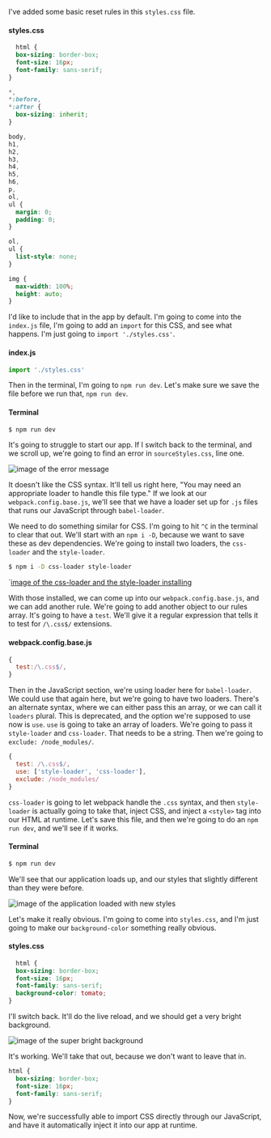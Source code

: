 I've added some basic reset rules in this `styles.css` file.

#### styles.css
```css
  html {
  box-sizing: border-box;
  font-size: 16px;
  font-family: sans-serif;
}

*,
*:before,
*:after {
  box-sizing: inherit;
}

body,
h1,
h2,
h3,
h4,
h5,
h6,
p,
ol,
ul {
  margin: 0;
  padding: 0;
}

ol,
ul {
  list-style: none;
}

img {
  max-width: 100%;
  height: auto;
}
```

I'd like to include that in the app by default. I'm going to come into the `index.js` file, I'm going to add an `import` for this CSS, and see what happens. I'm just going to `import './styles.css'`.

#### index.js
```js
import './styles.css'
```

Then in the terminal, I'm going to `npm run dev`. Let's make sure we save the file before we run that, `npm run dev`.

#### Terminal
```bash
$ npm run dev
```

It's going to struggle to start our app. If I switch back to the terminal, and we scroll up, we're going to find an error in `sourceStyles.css`, line one.

![image of the error message](http://res.cloudinary.com/dg3gyk0gu/image/upload/v1543654420/transcript-images/webpack-automatically-import-css-in-javascript-with-webpack-using-style-loader-and-css-loader-error.png)

It doesn't like the CSS syntax. It'll tell us right here, "You may need an appropriate loader to handle this file type." If we look at our `webpack.config.base.js`, we'll see that we have a loader set up for `.js` files that runs our JavaScript through `babel-loader`.

We need to do something similar for CSS. I'm going to hit `^C` in the terminal to clear that out. We'll start with an `npm i -D`, because we want to save these as dev dependencies. We're going to install two loaders, the `css-loader` and the `style-loader`.

```bash
$ npm i -D css-loader style-loader
```

`[image of the css-loader and the style-loader installing](http://res.cloudinary.com/dg3gyk0gu/image/upload/v1543654417/transcript-images/webpack-automatically-import-css-in-javascript-with-webpack-using-style-loader-and-css-loader-install.png)

With those installed, we can come up into our `webpack.config.base.js`, and we can add another rule. We're going to add another object to our rules array. It's going to have a `test`. We'll give it a regular expression that tells it to test for `/\.css$/` extensions.

#### webpack.config.base.js
```js
{
  test:/\.css$/,
}
```

Then in the JavaScript section, we're using loader here for `babel-loader`. We could use that again here, but we're going to have two loaders. There's an alternate syntax, where we can either pass this an array, or we can call it `loaders` plural. This is deprecated, and the option we're supposed to use now is `use`. `use` is going to take an array of loaders. We're going to pass it `style-loader` and `css-loader`. That needs to be a string. Then we're going to `exclude: /node_modules/`.

```js
{
  test: /\.css$/,
  use: ['style-loader', 'css-loader'],
  exclude: /node_modules/
}
```

`css-loader` is going to let webpack handle the `.css` syntax, and then `style-loader` is actually going to take that, inject CSS, and inject a `<style>` tag into our HTML at runtime. Let's save this file, and then we're going to do an `npm run dev`, and we'll see if it works.

#### Terminal
```bash
$ npm run dev
```

We'll see that our application loads up, and our styles that slightly different than they were before.

![image of the application loaded with new styles](http://res.cloudinary.com/dg3gyk0gu/image/upload/v1543654384/transcript-images/webpack-automatically-import-css-in-javascript-with-webpack-using-style-loader-and-css-loader-working.png)

Let's make it really obvious. I'm going to come into `styles.css`, and I'm just going to make our `background-color` something really obvious.

#### styles.css
```css
  html {
  box-sizing: border-box;
  font-size: 16px;
  font-family: sans-serif;
  background-color: tomato;
}
```

I'll switch back. It'll do the live reload, and we should get a very bright background.

![image of the super bright background](http://res.cloudinary.com/dg3gyk0gu/image/upload/v1543654381/transcript-images/webpack-automatically-import-css-in-javascript-with-webpack-using-style-loader-and-css-loader-tomato.png)

It's working. We'll take that out, because we don't want to leave that in.

```css
html {
  box-sizing: border-box;
  font-size: 16px;
  font-family: sans-serif;
}
```

Now, we're successfully able to import CSS directly through our JavaScript, and have it automatically inject it into our app at runtime.

